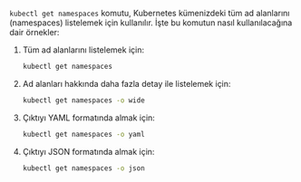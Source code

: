 `kubectl get namespaces` komutu, Kubernetes kümenizdeki tüm ad alanlarını (namespaces) listelemek için kullanılır. İşte bu komutun nasıl kullanılacağına dair örnekler:

1. Tüm ad alanlarını listelemek için:
   ```bash
   kubectl get namespaces
   ```

2. Ad alanları hakkında daha fazla detay ile listelemek için:
   ```bash
   kubectl get namespaces -o wide
   ```

3. Çıktıyı YAML formatında almak için:
   ```bash
   kubectl get namespaces -o yaml
   ```

4. Çıktıyı JSON formatında almak için:
   ```bash
   kubectl get namespaces -o json
   ```

